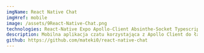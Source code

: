 ```yaml
---
imgName: React Native Chat
imgHref: mobile
image: /assets/9React-Native-Chat.png
technologies: React-Native Expo Apollo-Client Absinthe-Socket Typescript Styled-Components
description: Mobilna aplikacja czatu korzystająca z Apollo Client do łączenia się z bazą danych oraz Absinthe Socket do obsługi subskrypcji.
github: https://github.com/mateki0/react-native-chat
---
```


